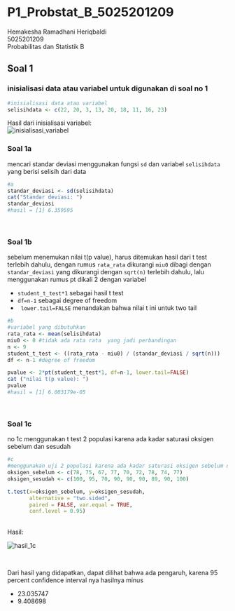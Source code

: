 # P1_Probstat_B_5025201209<br/>

Hemakesha Ramadhani Heriqbaldi <br/>
5025201209 <br/>
Probabilitas dan Statistik B <br/>

## Soal 1<br/>
### inisialisasi data atau variabel untuk digunakan di soal no 1
```r
#inisialisasi data atau variabel
selisihdata <- c(22, 20, 3, 13, 20, 18, 11, 16, 23)
```
Hasil dari inisialisasi variabel: <br/>
![inisialisasi_variabel](https://user-images.githubusercontent.com/78362238/170873187-d6e31a36-6444-4314-b658-5b2fa5b716f4.png)
<br/>

### Soal 1a
mencari standar deviasi menggunakan fungsi `sd` dan variabel `selisihdata` yang berisi selisih dari data
```r
#a
standar_deviasi <- sd(selisihdata)
cat("Standar deviasi: ")
standar_deviasi
#hasil = [1] 6.359595
```
<br/>

### Soal 1b
sebelum menemukan nilai t(p value), harus ditemukan hasil dari t test terlebih dahulu, dengan rumus `rata_rata` dikurangi `miu0` dibagi dengan `standar_deviasi` yang dikurangi dengan `sqrt(n)` terlebih dahulu, lalu menggunakan rumus pt dikali 2 dengan variabel
- `student_t_test*1` sebagai hasil t test
- `df=n-1` sebagai degree of freedom
- ` lower.tail=FALSE` menandakan bahwa nilai t ini untuk two tail
```r
#b
#variabel yang dibutuhkan
rata_rata <- mean(selisihdata)
miu0 <- 0 #tidak ada rata rata  yang jadi perbandingan
n <- 9 
student_t_test <- ((rata_rata - miu0) / (standar_deviasi / sqrt(n)))
df <- n-1 #degree of freedom

pvalue <- 2*pt(student_t_test*1, df=n-1, lower.tail=FALSE)
cat ("nilai t(p value): ")
pvalue
#hasil = [1] 6.003179e-05
```
<br/>

### Soal 1c
no 1c menggunakan t test 2 populasi karena ada kadar saturasi oksigen sebelum dan sesudah
```r
#c
#menggunakan uji 2 populasi karena ada kadar saturasi oksigen sebelum dan sesudah 
oksigen_sebelum <- c(78, 75, 67, 77, 70, 72, 78, 74, 77)
oksigen_sesudah <- c(100, 95, 70, 90, 90, 90, 89, 90, 100)

t.test(x=oksigen_sebelum, y=oksigen_sesudah,
       alternative = "two.sided",
       paired = FALSE, var.equal = TRUE,
       conf.level = 0.95)
```
<br/>
Hasil: <br/>

![hasil_1c](https://user-images.githubusercontent.com/78362238/170874421-a1278d61-60a7-42bd-af9c-ad453f4d7ece.png)

<br/>

Dari hasil yang didapatkan, dapat dilihat bahwa ada pengaruh, karena 95 percent confidence interval nya hasilnya minus
- 23.035747 
- 9.408698

<br/>


```r
```
```r
```
```r
```
```r
```
